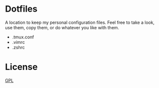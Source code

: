 # Dotfiles

A location to keep my personal configuration files. Feel free to take a look, use them, copy them, or do whatever you like with them.

- .tmux.conf
- .vimrc
- .zshrc

# License
[GPL](https://choosealicense.com/licenses/gpl/)
